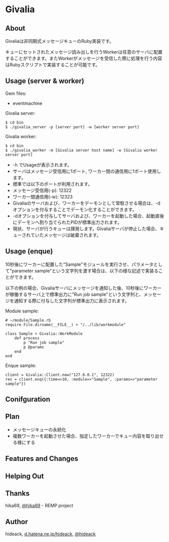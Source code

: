 Givalia
=============

About
------
Givaliaは非同期式メッセージキューのRuby実装です。

キューにセットされたメッセージ読み出しを行うWorkerは任意のサーバに配置することができます。またWorkerがメッセージを受信した際に処理を行う内容はRubyスクリプトで実装することが可能です。


Usage (server & worker)
------
Gem files:

 * eventmachine

Givalia server:

    $ cd bin
    $ ./givalia_server -p [server port] -w [worker server port]

Givalia worker:

    $ cd bin
    $ ./givalia_worker -m [Givalia server host name] -w [Givalia worker server port] 

 * -h でUsageが表示されます。
 * サーバはメッセージ受信用に1ポート, ワーカー間の通信用に1ポート使用します。
  * 標準では以下のポートが利用されます。
   * メッセージ受信用(-p): 12322
   * ワーカー間通信用(-w): 12323
 * Givaliaのサーバおよび、ワーカーをデーモンとして常駐させる場合は、-d オプションを付与することでデーモン化することができます。
  * -dオプションを付与してサーバおよび、ワーカーを起動した場合、起動直後にデーモンへ割り当てられたPIDが標準出力されます。
 * 現状、サーバが行うキューは揮発します。Givaliaサーバが停止した場合、キューされていたメッセージは破棄されます。

Usage (enque)
-------
10秒後にワーカーに配置した"Sample"モジュールを実行させ、パラメータとして"parameter sample"という文字列を渡す場合は、以下の様な記述で実装ることができます。

以下の例の場合、Givaliaサーバにメッセージを通知した後、10秒後にワーカーが稼働するサーバ上で標準出力に"Run job sample"という文字列と、メッセージを通知する際に付与した文字列が標準出力に表示されます。


Module sample:

    # ~/module/Sample.rb
    require File.dirname(__FILE__) + "/../lib/workmodule"

    class Sample < Givalia::WorkModule
        def process 
            p "Run job sample"
            p @params
        end
    end


Enque sample:

    client = Givalia::Client.new("127.0.0.1", 12322)
    res = client.enq({:time=>10, :module=>"Sample", :params=>"parameter sample"})


Conifguration
----------

Plan
----------
 * メッセージキューの永続化
 * 複数ワーカーを起動させた場合、指定したワーカーでキュー内容を取り出せる様にする


Features and Changes
----------


Helping Out
----------


Thanks
------
hika69, [@hika69](http://twitter.com/hika69) - REMP project 

Author
------
hideack, [d.hatena.ne.jp/hideack](http://d.hatena.ne.jp/hideack/), [@hideack](http://twitter.com/hideack)

